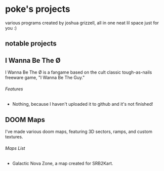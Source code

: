 # poke's projects
various programs created by joshua grizzell, all in one neat lil space just for you :)

## notable projects

## I Wanna Be The Ø
I Wanna Be The Ø is a fangame based on the cult classic tough-as-nails freeware game, "I Wanna Be The Guy."
###### Features
- Nothing, because I haven't uploaded it to github and it's not finished!

## DOOM Maps
I've made various doom maps, featuring 3D sectors, ramps, and custom textures.
###### Maps List
- Galactic Nova Zone, a map created for SRB2Kart.
